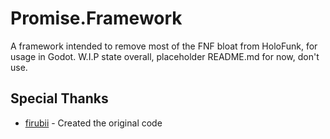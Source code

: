 # Promise.Framework
A framework intended to remove most of the FNF bloat from HoloFunk, for usage in Godot.
W.I.P state overall, placeholder README.md for now, don't use.

Special Thanks
---
- [firubii](https://github.com/firubii/) - Created the original code